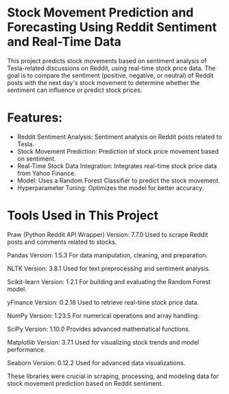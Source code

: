 # Stock Movement Prediction and Forecasting Using Reddit Sentiment and Real-Time Data
This project predicts stock movements based on sentiment analysis of Tesla-related discussions on Reddit, using real-time stock price data. The goal is to compare the sentiment (positive, negative, or neutral) of Reddit posts with the next day's stock movement to determine whether the sentiment can influence or predict stock prices.

# Features:
- Reddit Sentiment Analysis: Sentiment analysis on Reddit posts related to Tesla.
- Stock Movement Prediction: Prediction of stock price movement based on sentiment.
- Real-Time Stock Data Integration: Integrates real-time stock price data from Yahoo Finance.
- Model: Uses a Random Forest Classifier to predict the stock movement.
- Hyperparameter Tuning: Optimizes the model for better accuracy.
 
# Tools Used in This Project
Praw (Python Reddit API Wrapper)
Version: 7.7.0
Used to scrape Reddit posts and comments related to stocks.

Pandas
Version: 1.5.3
For data manipulation, cleaning, and preparation.

NLTK
Version: 3.8.1
Used for text preprocessing and sentiment analysis.

Scikit-learn
Version: 1.2.1
For building and evaluating the Random Forest model.

yFinance
Version: 0.2.18
Used to retrieve real-time stock price data.

NumPy
Version: 1.23.5
For numerical operations and array handling.

SciPy
Version: 1.10.0
Provides advanced mathematical functions.

Matplotlib
Version: 3.7.1
Used for visualizing stock trends and model performance.

Seaborn
Version: 0.12.2
Used for advanced data visualizations.

These libraries were crucial in scraping, processing, and modeling data for stock movement prediction based on Reddit sentiment.







